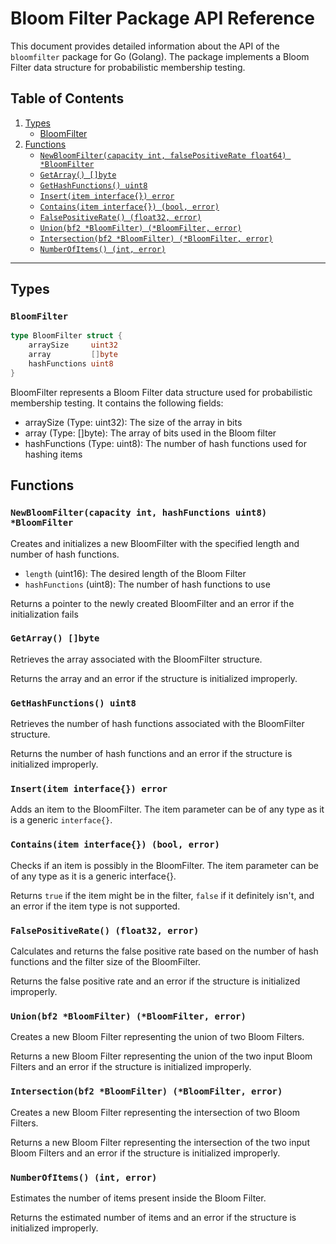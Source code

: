 # Bloom Filter Package API Reference

This document provides detailed information about the API of the `bloomfilter` package for Go (Golang). The package implements a Bloom Filter data structure for probabilistic membership testing.

## Table of Contents

1. [Types](#types)
   - [BloomFilter](#bloomfilter)
2. [Functions](#functions)
   - [`NewBloomFilter(capacity int, falsePositiveRate float64) *BloomFilter`](#newbloomfiltercapacity-int-falsepositiverate-float64-bloomfilter)
   - [`GetArray() []byte`](#getarray-byte)
   - [`GetHashFunctions() uint8`](#gethashfunctions-uint8)
   - [`Insert(item interface{}) error`](#insertitem-interface-error)
   - [`Contains(item interface{}) (bool, error)`](#containsitem-interface-bool-error)
   - [`FalsePositiveRate() (float32, error)`](#falsepositiverate-float32-error)
   - [`Union(bf2 *BloomFilter) (*BloomFilter, error)`](#unionbf2-bloomfilter-bloomfilter-error)
   - [`Intersection(bf2 *BloomFilter) (*BloomFilter, error)`](#intersectionbf2-bloomfilter-bloomfilter-error)
   - [`NumberOfItems() (int, error)`](#numberofitems-int-error)

---

## Types

### `BloomFilter`

```go
type BloomFilter struct {
    arraySize     uint32
    array         []byte
    hashFunctions uint8
}
 ```
BloomFilter represents a Bloom Filter data structure used for probabilistic membership testing. It contains the following fields:

   - arraySize (Type: uint32): The size of the array in bits
   - array (Type: []byte): The array of bits used in the Bloom filter
   - hashFunctions (Type: uint8): The number of hash functions used for hashing items


## Functions

### `NewBloomFilter(capacity int, hashFunctions uint8) *BloomFilter`

Creates and initializes a new BloomFilter with the specified length and number of hash functions.

- `length` (uint16): The desired length of the Bloom Filter
- `hashFunctions` (uint8): The number of hash functions to use

Returns a pointer to the newly created BloomFilter and an error if the initialization fails

### `GetArray() []byte`

Retrieves the array associated with the BloomFilter structure.

Returns the array and an error if the structure is initialized improperly.

### `GetHashFunctions() uint8`

Retrieves the number of hash functions associated with the BloomFilter structure.

Returns the number of hash functions and an error if the structure is initialized improperly.

### `Insert(item interface{}) error`

Adds an item to the BloomFilter. The item parameter can be of any type as it is a generic `interface{}`.

### `Contains(item interface{}) (bool, error)`

Checks if an item is possibly in the BloomFilter. The item parameter can be of any type as it is a generic interface{}.

Returns `true` if the item might be in the filter, `false` if it definitely isn't, and an error if the item type is not supported.

### `FalsePositiveRate() (float32, error)`

Calculates and returns the false positive rate based on the number of hash functions and the filter size of the BloomFilter.

Returns the false positive rate and an error if the structure is initialized improperly.

### `Union(bf2 *BloomFilter) (*BloomFilter, error)`

Creates a new Bloom Filter representing the union of two Bloom Filters.

Returns a new Bloom Filter representing the union of the two input Bloom Filters and an error if the structure is initialized improperly.

### `Intersection(bf2 *BloomFilter) (*BloomFilter, error)`

Creates a new Bloom Filter representing the intersection of two Bloom Filters.

Returns a new Bloom Filter representing the intersection of the two input Bloom Filters and an error if the structure is initialized improperly.

### `NumberOfItems() (int, error)`

Estimates the number of items present inside the Bloom Filter.

Returns the estimated number of items and an error if the structure is initialized improperly.